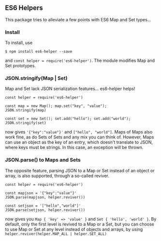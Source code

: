 ## ES6 Helpers

This package tries to alleviate a few points with ES6 Map and Set types...

### Install

To install, use 

```
$ npm install es6-helper --save
```

and `const helper = require('es6-helper')`. The module modifies Map and Set prototypes.

### JSON.stringify(Map | Set)

Map and Set lack JSON serialization features... es6-helper helps!

```
const helper = require('es6-helper')

const map = new Map(); map.set("key", "value");
JSON.stringify(map)

const set = new Set(); set.add("hello"); set.add("world");
JSON.stringify(set)
```
now gives `'{"key":"value"}'` and `["hello", "world"]`. Maps of Maps also work fine, as do Sets of Sets and any mix you can think of.
However, Maps can use an object as the key of an entry, which doesn't translate to JSON, where keys must be strings. In this case, an exception
will be thrown.

### JSON.parse() to Maps and Sets

The opposite feature, parsing JSON to a Map or Set instead of an object or array, is also supported, through a so-called
reviver.

```
const helper = require('es6-helper')

const mapjson = '{"key":"value"}'
JSON.parse(mapjson, helper.reviver())

const setjson = '["hello","world"]'
JSON.parse(setjson, helper.reviver())
```
now gives you `Map { 'key' => 'value' }` and `Set { 'hello', 'world' }`.
By default, only the first level is revived to a Map or a Set, but you can choose to use Map or Set at any level instead of objects and arrays, 
by using `helper.reviver(helper.MAP_ALL | helper.SET_ALL)`


